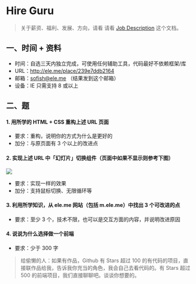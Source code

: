 # Hire Guru

> 关于薪资、福利、发展、方向，请看 请看 [Job Description](job-description.md) 这个文档。

## 一、时间 + 资料

- 时间：自选三天内独立完成，可使用任何辅助工具，代码最好不依赖框架/库
- URL：http://ele.me/place/239e7ddb2164
- 邮箱：sofish@ele.me （结果发到这个邮箱）
- 设备：IE 只需支持 8 或以上

## 二、题

#### 1. 用所学的 HTML + CSS 重构上述 URL 页面

- 要求：重构，说明你的方式为什么是更好的
- 加分：与原页面有 3 个以上的改进点


#### 2. 实现上述 URL 中「幻灯片」切换组件（页面中如果不显示则参考下图）

![](http://ww3.sinaimg.cn/large/61b90cbegw1ei0myxvsv0j21j205egof.jpg)
- 要求：实现一样的效果
- 加分：支持鼠标切换、无限循环等


#### 3. 利用所学知识，从 ele.me 网站（包括 m.ele.me）中找出 3 个可改进的点
- 要求：至少 3 个，技术不限，也可以是交互方面的内容，并说明改进原因


#### 4. 说说为什么选择做一个前端
- 要求：少于 300 字











> 给偷懒的人：如果有作品，Github 有 Stars 超过 100 的有代码的项目，直接联作品给我，告诉我你充当的角色，我会自己去看代码的。有 Stars 超过 500 的前端项目，我们直接聊聊吧。谈谈你想要的。
